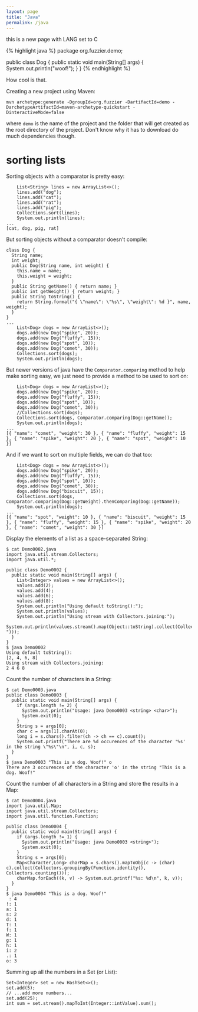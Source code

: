 ```yaml
---
layout: page
title: "Java"
permalink: /java
---
```


this is a new page with LANG set to C

{% highlight java %}
package org.fuzzier.demo;

public class Dog {
  public static void main(String[] args) {
    System.out.println("woof!");
  }
}
{% endhighlight %}

How cool is that.

Creating a new project using Maven:

```
mvn archetype:generate -DgroupId=org.fuzzier -DartifactId=demo -DarchetypeArtifactId=maven-archetype-quickstart -DinteractiveMode=false
```

where `demo` is the name of the project and the folder that will get created as the root directory of the project. Don't know why it has to download do much dependencies though.

# sorting lists

Sorting objects with a comparator is pretty easy:

```
    List<String> lines = new ArrayList<>();
    lines.add("dog");
    lines.add("cat");
    lines.add("rat");
    lines.add("pig");
    Collections.sort(lines);
    System.out.println(lines);
...
[cat, dog, pig, rat]
```

But sorting objects without a comparator doesn't compile:

```
class Dog {
  String name;
  int weight;
  public Dog(String name, int weight) {
    this.name = name;
    this.weight = weight;
  }
  public String getName() { return name; }
  public int getWeight() { return weight; }
  public String toString() {
    return String.format("{ \"name\": \"%s\", \"weight\": %d }", name, weight);
  }
}
...
    List<Dog> dogs = new ArrayList<>();
    dogs.add(new Dog("spike", 20));
    dogs.add(new Dog("fluffy", 15));
    dogs.add(new Dog("spot", 10));
    dogs.add(new Dog("comet", 30));
    Collections.sort(dogs);
    System.out.println(dogs);
```

But newer versions of java have the `Comparator.comparing` method to help make sorting easy, we just need to provide a method to be used to sort on:

```
    List<Dog> dogs = new ArrayList<>();
    dogs.add(new Dog("spike", 20));
    dogs.add(new Dog("fluffy", 15));
    dogs.add(new Dog("spot", 10));
    dogs.add(new Dog("comet", 30));
    //Collections.sort(dogs);
    Collections.sort(dogs, Comparator.comparing(Dog::getName));
    System.out.println(dogs);
...
[{ "name": "comet", "weight": 30 }, { "name": "fluffy", "weight": 15 }, { "name": "spike", "weight": 20 }, { "name": "spot", "weight": 10 }]
```

And if we want to sort on multiple fields, we can do that too:

```
    List<Dog> dogs = new ArrayList<>();
    dogs.add(new Dog("spike", 20));
    dogs.add(new Dog("fluffy", 15));
    dogs.add(new Dog("spot", 10));
    dogs.add(new Dog("comet", 30));
    dogs.add(new Dog("biscuit", 15));
    Collections.sort(dogs, Comparator.comparing(Dog::getWeight).thenComparing(Dog::getName));
    System.out.println(dogs);
...
[{ "name": "spot", "weight": 10 }, { "name": "biscuit", "weight": 15 }, { "name": "fluffy", "weight": 15 }, { "name": "spike", "weight": 20 }, { "name": "comet", "weight": 30 }]
```

Display the elements of a list as a space-separated String:

```
$ cat Demo0002.java 
import java.util.stream.Collectors;
import java.util.*;

public class Demo0002 {
  public static void main(String[] args) {
    List<Integer> values = new ArrayList<>();
    values.add(2);
    values.add(4);
    values.add(6);
    values.add(8);
    System.out.println("Using default toString():");
    System.out.println(values);
    System.out.println("Using stream with Collectors.joining:");
    System.out.println(values.stream().map(Object::toString).collect(Collectors.joining(" ")));
  }
}
$ java Demo0002
Using default toString():
[2, 4, 6, 8]
Using stream with Collectors.joining:
2 4 6 8
```

Count the number of characters in a String:

```
$ cat Demo0003.java 
public class Demo0003 {
  public static void main(String[] args) {
    if (args.length != 2) {
      System.out.println("Usage: java Demo0003 <string> <char>");
      System.exit(0);
    }
    String s = args[0];
    char c = args[1].charAt(0);
    long i = s.chars().filter(ch -> ch == c).count();
    System.out.printf("There are %d occurences of the character '%s' in the string \"%s\"\n", i, c, s);
  }
}
$ java Demo0003 "This is a dog. Woof!" o
There are 3 occurences of the character 'o' in the string "This is a dog. Woof!"
```

Count the number of all characters in a String and store the results in a Map:

```
$ cat Demo0004.java 
import java.util.Map;
import java.util.stream.Collectors;
import java.util.function.Function;

public class Demo0004 {
  public static void main(String[] args) {
    if (args.length != 1) {
      System.out.println("Usage: java Demo0003 <string>");
      System.exit(0);
    }
    String s = args[0];
    Map<Character,Long> charMap = s.chars().mapToObj(c -> (char) c).collect(Collectors.groupingBy(Function.identity(), Collectors.counting()));
    charMap.forEach((k, v) -> System.out.printf("%s: %d\n", k, v));
  }
}
$ java Demo0004 "This is a dog. Woof!"
 : 4
!: 1
a: 1
s: 2
d: 1
T: 1
f: 1
W: 1
g: 1
h: 1
i: 2
.: 1
o: 3
```

Summing up all the numbers in a Set (or List):

```
Set<Integer> set = new HashSet<>();
set.add(5);
// ...add more numbers...
set.add(25);
int sum = set.stream().mapToInt(Integer::intValue).sum();
```
